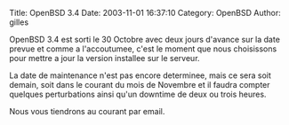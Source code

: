 Title: OpenBSD 3.4
Date: 2003-11-01 16:37:10
Category: OpenBSD
Author: gilles

OpenBSD 3.4 est sorti le 30 Octobre avec deux jours d'avance sur la date prevue et comme a l'accoutumee, c'est le moment que nous choisissons pour mettre a jour la version installee sur le serveur.

La date de maintenance n'est pas encore determinee, mais ce sera soit demain, soit dans le courant du mois de Novembre et il faudra compter quelques perturbations ainsi qu'un downtime de deux ou trois heures.

Nous vous tiendrons au courant par email.